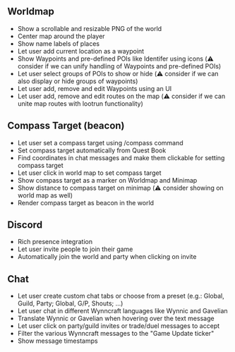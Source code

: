 ## Worldmap
* Show a scrollable and resizable PNG of the world 
* Center map around the player
* Show name labels of places
* Let user add current location as a waypoint
* Show Waypoints and pre-defined POIs like Identifer using icons (⚠️ consider if we can unify handling of Waypoints and pre-defined POIs)
* Let user select groups of POIs to show or hide (⚠️ consider if we can also display or hide groups of waypoints)
* Let user add, remove and edit Waypoints using an UI
* Let user add, remove and edit routes on the map (⚠️ consider if we can unite map routes with lootrun functionality)

## Compass Target (beacon)
* Let user set a compass target using /compass command
* Set compass target automatically from Quest Book
* Find coordinates in chat messages and make them clickable for setting compass target
* Let user click in world map to set compass target
* Show compass target as a marker on Worldmap and Minimap
* Show distance to compass target on minimap (⚠️ consider showing on world map as well)
* Render compass target as beacon in the world

## Discord
* Rich presence integration
* Let user invite people to join their game
* Automatically join the world and party when clicking on invite

## Chat
* Let user create custom chat tabs or choose from a preset (e.g.: Global, Guild, Party; Global, G/P, Shouts; ...)
* Let user chat in different Wynncraft languages like Wynnic and Gavelian
* Translate Wynnic or Gavelian when hovering over the text message
* Let user click on party/guild invites or trade/duel messages to accept
* Filter the various Wynncraft messages to the "Game Update ticker"
* Show message timestamps


